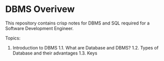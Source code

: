 # DBMS Overivew
This repository contains crisp notes for DBMS and SQL required for a Software Development Engineer.

Topics:
1. Introduction to DBMS
    1.1. What are Database and DBMS?
    1.2. Types of Database and their advantages
    1.3. Keys